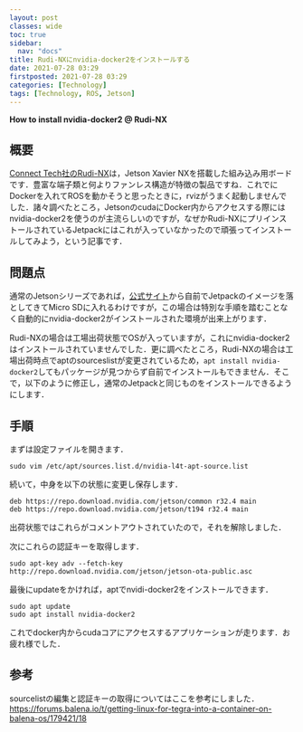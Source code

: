 ```yaml
---
layout: post
classes: wide
toc: true
sidebar:
  nav: "docs"
title: Rudi-NXにnvidia-docker2をインストールする
date: 2021-07-28 03:29
firstposted: 2021-07-28 03:29
categories: [Technology]
tags: [Technology, ROS, Jetson]
---
```


**How to install nvidia-docker2 @ Rudi-NX**

## 概要
[Connect Tech社のRudi-NX](https://connecttech.com/product/rudi-nx-embedded-system-nvidia-jetson-xavier-nx/)は，Jetson Xavier NXを搭載した組み込み用ボードです．豊富な端子類と何よりファンレス構造が特徴の製品ですね．これでにDockerを入れてROSを動かそうと思ったときに，rvizがうまく起動しませんでした．諸々調べたところ，JetsonのcudaにDocker内からアクセスする際にはnvidia-docker2を使うのが主流らしいのですが，なぜかRudi-NXにプリインストールされているJetpackにはこれが入っていなかったので頑張ってインストールしてみよう，という記事です．

<!-- more -->

## 問題点
通常のJetsonシリーズであれば，[公式サイト](https://developer.nvidia.com/embedded/jetpack)から自前でJetpackのイメージを落としてきてMicro SDに入れるわけですが，この場合は特別な手順を踏むことなく自動的にnvidia-docker2がインストールされた環境が出来上がります．

Rudi-NXの場合は工場出荷状態でOSが入っていますが，これにnvidia-docker2はインストールされていませんでした．更に調べたところ，Rudi-NXの場合は工場出荷時点でaptのsourceslistが変更されているため，`apt install nvidia-docker2`してもパッケージが見つからず自前でインストールもできません．そこで，以下のように修正し，通常のJetpackと同じものをインストールできるようにします．

## 手順
まずは設定ファイルを開きます．

```
sudo vim /etc/apt/sources.list.d/nvidia-l4t-apt-source.list
```

続いて，中身を以下の状態に変更し保存します．

```/etc/apt/sources.list.d/nvidia-l4t-apt-source.list
deb https://repo.download.nvidia.com/jetson/common r32.4 main 
deb https://repo.download.nvidia.com/jetson/t194 r32.4 main
```
出荷状態ではこれらがコメントアウトされていたので，それを解除しました．


次にこれらの認証キーを取得します．

```
sudo apt-key adv --fetch-key http://repo.download.nvidia.com/jetson/jetson-ota-public.asc
```

最後にupdateをかければ，aptでnvidi-docker2をインストールできます．

```
sudo apt update
sudo apt install nvidia-docker2
```

これでdocker内からcudaコアにアクセスするアプリケーションが走ります．お疲れ様でした．

## 参考

sourcelistの編集と認証キーの取得についてはここを参考にしました．
https://forums.balena.io/t/getting-linux-for-tegra-into-a-container-on-balena-os/179421/18